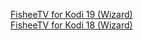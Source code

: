 <!DOCTYPE html>
<a href="https://github.com/fisheetvofficial/repo/raw/master/plugin.program.ftvwizard-4.1.0.zip">FisheeTV for Kodi 19 (Wizard)</a><br>
<a href="https://github.com/fisheetvofficial/repo/raw/master/plugin.program.ftvwizard-4.0.0.zip">FisheeTV for Kodi 18 (Wizard)</a>
